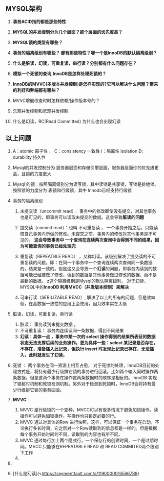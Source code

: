 

## MYSQL架构

1. **事务ACID指的都是那些特性**

2. **MYSQL的并发控制分为几个层面？那个层面的优先度高？**

3. **MYSQL锁的类型有哪些？**

4. **事务的隔离级别有哪些？ 都有那些特性？哪一个是InnoDB的默认隔离级别？**

5. **什么是脏读，幻读，可重复读，串行读？分别都有什么问题存在？**

6. **模拟一个死锁的查询,InnoDB是怎样处理死锁的？**

7. **InnoDB的MVVC(多版本并发控制)是怎样实现的?它可以解决什么问题？带来的利好和弊端都有哪些？**

8. MVVC增删改查时时怎样依赖/操作版本号的？

9. 乐观并发控制和悲观并发控制

10. 什么是幻读，RC(Read Committed) 为什么也会出现幻读

    

## 以上问题

1. A：atomic  原子性 ， C：consistency 一致性  I：隔离性 isolation  D: durability 持久性

2. Mysql的并发控制分为 服务器层面和存储引擎层面，服务器层面你的优先级更高，且锁的力度更大

3. Mysql 的锁：按照隔离级别分为读写锁，其中读锁是共享锁，写锁是排他锁。按照锁的力度分为 表锁和行级锁，其中 Innodb已经支持行级锁

4. 事务的隔离级别

   1. 未提交读（uncommit read）： 事务中的修改即使没有提交，对其他事务也是可见的，即事务可以读取未提交的数据。这会导致**脏读的问题**
   
   2. 提交读（commit read）：也叫 不可重复读 ，  一个事务开始之后，只能读取自己事务内所做的修改。未提交之前，事务内的修改对其他事务是不可见的。 **这会导致事务中 一个查询在连续两次查询中会得到不同的结果，因为可能查询的事务已经处理完**
   
   3. 重复读（REPEATBLE READ） ，又称幻读。该级别解决了提交读的不可重复读的问题。即：在同一个事务中一个查询连续两次查询同一条数据的，结果是一致的。但是这又会导致一个**幻读**的问题，即事务内读到的数据可能已经被做了修改，读到的数据是其他事务做过修改的数据，而不是最新的数据。 z这个隔离级别是Mysql的默认隔离级别。 对于幻读，MYSQL中的**InnoDB 利用MVCC（并发版本控制）来解决**
   
   4. 可串行读（SERILIZABLE READ）, 解决了以上的所有的问题，但是效率低，在高数据一致性的应用上会使用，因为效率实在太低
5. 脏读，幻读，可重复读，串行读
   1. 脏读： 事务读到未提交数据  。
   2. 不可重复读： 事务内连续读同一条数据，得到不同结果 
   3. **幻读：具体一点 ，事务中某一次的 select 操作得到的结果所表征的数据状态无法支撑后续的业务操作。更为具体一些：select 某记录是否存在，不存在，准备插入此记录，但执行 insert 时发现此记录已存在，无法插入，此时就发生了幻读。**

6.  死锁 ： 两个事务在同一资源上相互占用， 对于死锁的处理，InnoDB目前的处理方式是，将持有最少行级排它锁的事务进行回滚。比如两个输入同时操作两条数据，但是这两个事务在操作这两条数据时的顺序是相反的。InnoDB 实现了锁超时机制和死锁检测机制。另外对于检测到死锁时，InnoDB会将持有最少行级排它锁的事务回滚。

7. **MVVC**
   1. MVVC 是行级锁的一个变种，MVCC可以有很多情况下避免加锁操作。读操作可以避免加锁操作，写操作也只锁定必要的行。
   2. MVVC 通过对具体的Row 进行快照，这样，可以保证一个事务在启动，不论执行多长时间，它之后对一个Row读取到的信息都是一样的。但是根据每个事务开始时间的不同，读取到的内容也有所不同。
   3. MVVC 通过每行加上两个隐式行，一个保存行的创建时间，一个是过期时间。MVCC 只能够在REPEATABLE READ 和 READ COMMITED两个级别下工作
   4. 
8. 





5. [什么是幻读](<https://segmentfault.com/a/1190000016566788)